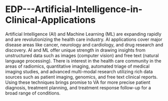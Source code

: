 # EDP---Artificial-Intelligence-in-Clinical-Applications
Artificial Intelligence (AI) and Machine Learning (ML) are expanding rapidly and are revolutionizing the health care industry. AI applications cover major disease areas like cancer, neurology and cardiology, and drug research and discovery.  AI and ML offer unique strength in drawing insights from unstructured data such as images (computer vision) and free text (natural language processing). There is interest in the health care community  in the areas of radiomics, quantitative imaging, automated triage of medical imaging studies, and advanced multi-modal research utilizing rich data sources such as patient imaging, genomics, and free text clinical reports. Using these techniques brings promise to VA for more precise patient diagnosis, treatment planning, and treatment response follow-up for a broad range of conditions. 
